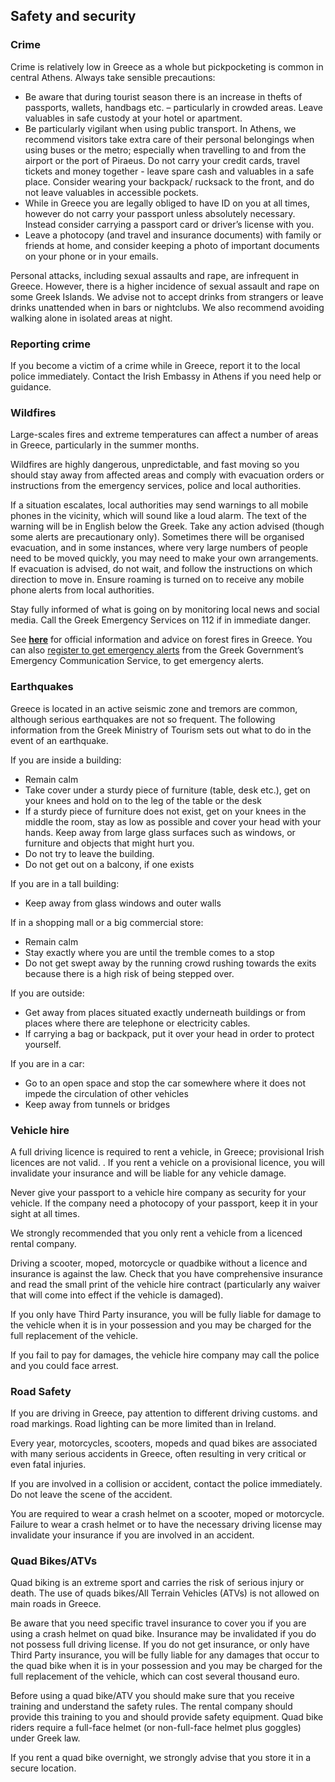## Safety and security

### **Crime**

Crime is relatively low in Greece as a whole but pickpocketing is common in central Athens. Always take sensible precautions:

* Be aware that during tourist season there is an increase in thefts of passports, wallets, handbags etc. – particularly in crowded areas. Leave valuables in safe custody at your hotel or apartment.
* Be particularly vigilant when using public transport. In Athens, we recommend visitors take extra care of their personal belongings when using buses or the metro; especially when travelling to and from the airport or the port of Piraeus. Do not carry your credit cards, travel tickets and money together - leave spare cash and valuables in a safe place. Consider wearing your backpack/ rucksack to the front, and do not leave valuables in accessible pockets.
* While in Greece you are legally obliged to have ID on you at all times, however do not carry your passport unless absolutely necessary. Instead consider carrying a passport card or driver’s license with you.
* Leave a photocopy (and travel and insurance documents) with family or friends at home, and consider keeping a photo of important documents on your phone or in your emails.

Personal attacks, including sexual assaults and rape, are infrequent in Greece. However, there is a higher incidence of sexual assault and rape on some Greek Islands. We advise not to accept drinks from strangers or leave drinks unattended when in bars or nightclubs. We also recommend avoiding walking alone in isolated areas at night.

### **Reporting crime**

If you become a victim of a crime while in Greece, report it to the local police immediately. Contact the Irish Embassy in Athens if you need help or guidance.

### **Wildfires**

Large-scales fires and extreme temperatures can affect a number of areas in Greece, particularly in the summer months.

Wildfires are highly dangerous, unpredictable, and fast moving so you should stay away from affected areas and comply with evacuation orders or instructions from the emergency services, police and local authorities.

If a situation escalates, local authorities may send warnings to all mobile phones in the vicinity, which will sound like a loud alarm. The text of the warning will be in English below the Greek. Take any action advised (though some alerts are precautionary only). Sometimes there will be organised evacuation, and in some instances, where very large numbers of people need to be moved quickly, you may need to make your own arrangements. If evacuation is advised, do not wait, and follow the instructions on which direction to move in. Ensure roaming is turned on to receive any mobile phone alerts from local authorities.

Stay fully informed of what is going on by monitoring local news and social media. Call the Greek Emergency Services on 112 if in immediate danger.

See [**here**](https://www.civilprotection.gr/en/forest-fires) for official information and advice on forest fires in Greece. You can also [register to get emergency alerts](https://civilprotection.gov.gr/112) from the Greek Government’s Emergency Communication Service, to get emergency alerts.

### **Earthquakes**

Greece is located in an active seismic zone and tremors are common, although serious earthquakes are not so frequent. The following information from the Greek Ministry of Tourism sets out what to do in the event of an earthquake.

If you are inside a building:

* Remain calm
* Take cover under a sturdy piece of furniture (table, desk etc.), get on your knees and hold on to the leg of the table or the desk
* If a sturdy piece of furniture does not exist, get on your knees in the middle the room, stay as low as possible and cover your head with your hands. Keep away from large glass surfaces such as windows, or furniture and objects that might hurt you.
* Do not try to leave the building.
* Do not get out on a balcony, if one exists

If you are in a tall building:

* Keep away from glass windows and outer walls

If in a shopping mall or a big commercial store:

* Remain calm
* Stay exactly where you are until the tremble comes to a stop
* Do not get swept away by the running crowd rushing towards the exits because there is a high risk of being stepped over.

If you are outside:

* Get away from places situated exactly underneath buildings or from places where there are telephone or electricity cables.
* If carrying a bag or backpack, put it over your head in order to protect yourself.

If you are in a car:

* Go to an open space and stop the car somewhere where it does not impede the circulation of other vehicles
* Keep away from tunnels or bridges

### **Vehicle hire**

A full driving licence is required to rent a vehicle, in Greece; provisional Irish licences are not valid. . If you rent a vehicle on a provisional licence, you will invalidate your insurance and will be liable for any vehicle damage.

Never give your passport to a vehicle hire company as security for your vehicle. If the company need a photocopy of your passport, keep it in your sight at all times.

We strongly recommended that you only rent a vehicle from a licenced rental company.

Driving a scooter, moped, motorcycle or quadbike without a licence and insurance is against the law. Check that you have comprehensive insurance and read the small print of the vehicle hire contract (particularly any waiver that will come into effect if the vehicle is damaged).

If you only have Third Party insurance, you will be fully liable for damage to the vehicle when it is in your possession and you may be charged for the full replacement of the vehicle.

If you fail to pay for damages, the vehicle hire company may call the police and you could face arrest.

### **Road Safety**

If you are driving in Greece, pay attention to different driving customs. and road markings. Road lighting can be more limited than in Ireland.

Every year, motorcycles, scooters, mopeds and quad bikes are associated with many serious accidents in Greece, often resulting in very critical or even fatal injuries.

If you are involved in a collision or accident, contact the police immediately. Do not leave the scene of the accident.

You are required to wear a crash helmet on a scooter, moped or motorcycle. Failure to wear a crash helmet or to have the necessary driving license may invalidate your insurance if you are involved in an accident.

### **Quad Bikes/ATVs**

Quad biking is an extreme sport and carries the risk of serious injury or death. The use of quads bikes/All Terrain Vehicles (ATVs) is not allowed on main roads in Greece.

Be aware that you need specific travel insurance to cover you if you are using a crash helmet on quad bike. Insurance may be invalidated if you do not possess full driving license. If you do not get insurance, or only have Third Party insurance, you will be fully liable for any damages that occur to the quad bike when it is in your possession and you may be charged for the full replacement of the vehicle, which can cost several thousand euro.

Before using a quad bike/ATV you should make sure that you receive training and understand the safety rules. The rental company should provide this training to you and should provide safety equipment. Quad bike riders require a full-face helmet (or non-full-face helmet plus goggles) under Greek law.

If you rent a quad bike overnight, we strongly advise that you store it in a secure location.